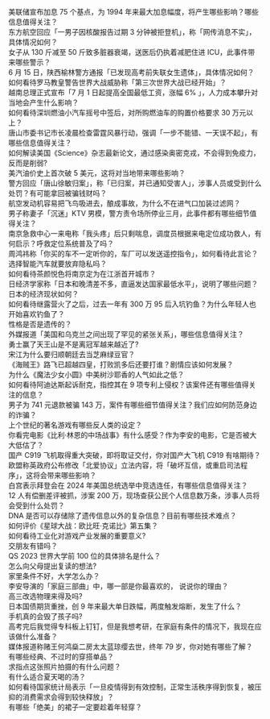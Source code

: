 美联储宣布加息 75 个基点，为 1994 年来最大加息幅度，将产生哪些影响？哪些信息值得关注？  
东方航空回应「一男子因核酸报告过期 3 分钟被拒登机」，称「网传消息不实」，具体情况如何？  
女子从 130 斤减至 50 斤致多脏器衰竭，送医后仍执着减肥住进 ICU，此事件带来哪些警示？  
6 月 15 日，陕西榆林警方通报「已发现高考前失联女生遗体」，具体情况如何？  
如何看待罗马教皇警告世界大战威胁称「第三次世界大战已经开始」？  
越南总理正式宣布「7 月 1 日起提高全国最低工资，涨幅 6% 」，人力成本攀升对当地会产生什么影响？  
如何看待深圳燃油小汽车摇号中签后，对所购燃油车的购置价格要求 30 万元以上？  
唐山市委书记市长凌晨检查雷霆风暴行动，强调「一步不能错、一天误不起」，有哪些信息值得关注？  
如何解读美国《Science》杂志最新论文，通过感染奥密克戎，不会得到免疫力，反而是削弱?  
美汽油价史上首次破 5 美元，这将对当地带来哪些影响？  
警方回应「唐山徐敏归案」，称「已归案，并已通知受害人」，涉事人员或受到什么处罚？有可能拿回被骗钱财吗？  
航空发动机容易把飞鸟吸进去，酿成事故，为什么不在进气口加装过滤网？  
男子称妻子「沉迷」KTV 男模，警方责令场所停业三月，此事件都有哪些细节值得关注？  
南京急救中心一来电称「我头疼」后只剩喘息，调度员根据来电定位成功救人，有何启示？呼救定位系统普及了吗？  
周鸿祎称「你买的车不一定听你的，车厂可以发送遥控指令」，如何看待此言论？选择智能汽车就要放弃隐私吗？  
如何看待茶颜悦色将南京定为在江浙首开城市？  
日经济学家称「日本和晚清差不多，直逼发达国家最低水平」，说明了哪些问题？日本的经济现状如何？  
如何看待继露营火了之后，过去一年有 300 万 95 后入坑钓鱼？为什么年轻人也开始喜欢钓鱼了？  
性格是否是遗传的？  
外媒报道「美国和乌克兰之间出现了罕见的紧张关系」，哪些信息值得关注？  
勇士赢了天王山是不是离冠军越来越近了?  
宋江为什么要归顺朝廷去当芝麻绿豆官？  
《海贼王》路飞已超越四皇，打败凯多后还要打谁？剧情应该如何发展？  
为什么《魔法少女小圆》中美树沙耶香的人气如此之低？  
如何看待阿迪达斯起诉耐克，指控其在 9 项专利上侵权？该案件还有哪些值得关注的信息？  
男子为 741 元退款被骗 143 万，案件有哪些细节值得关注？我们应如何防范身边的诈骗？  
上个世纪的著名游戏有哪些反人类的设定？  
你看完电影《比利·林恩的中场战事》有什么感受？作为李安的电影，它是否被大大低估了？  
国产 C919 飞机取得重大突破，即将取证交付，你对国产大飞机 C919 有啥期待？  
欧盟称英政府公布修改「北爱协议」立法内容，将「破坏互信，或重启司法程序」，这将会带来哪些影响？  
白宫表示拜登会在 2024 年美国总统选举中竞选连任，有哪些信息值得关注？  
12 人有偿删差评被抓，涉案 200 万，现场查获公民个人信息数万条，涉事人员将会受到什么处罚？  
DNA 是否可以存储除了遗传信息以外的复杂信息？目前有哪些技术难点？  
如何评价《星球大战：欧比旺·克诺比》第五集？  
如何看待工业化对游戏产业发展的重要意义?  
交朋友有错吗？  
QS 2023 世界大学前 100 位的具体排名是什么？  
怎么向父母提出复读的想法?  
家里条件不好，大学怎么办？  
李安导演的「家庭三部曲」中，哪一部是你最喜欢的， 说说你的理由？  
高三改选物理来得及吗?  
日本国债期货重挫，创 9 年来最大单日跌幅，两度触发熔断，发生了什么？  
手机真的会毁了孩子吗?  
高考完后我觉得专科板上钉钉，但是我想考研，在家庭有条件的情况下，我现在应该做什么准备？  
媒体报道称赌王何鸿燊二房太太蓝琼缨去世，终年 79 岁，你对她有哪些了解？  
有哪些经典、不过时的穿搭单品？  
求指点这张照片拍摄的有什么问题？  
有什么适合夏天喝的汤？  
如何看待国家统计局表示「一旦疫情得到有效控制，正常生活秩序得到恢复，被压抑的消费需求会得到较快释放」？  
有哪些「绝美」的裙子一定要趁着年轻穿？  
